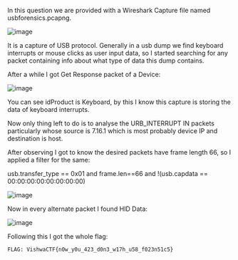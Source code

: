 In this question we are provided with a Wireshark Capture file named usbforensics.pcapng.

![image](https://user-images.githubusercontent.com/76834257/229893698-f8a183f6-b584-4c64-9da0-ef49e941522f.png)

It is a capture of USB protocol. Generally in a usb dump we find keyboard interrupts or
mouse clicks as user input data, so I started searching for any packet containing info
about what type of data this dump contains.

After a while I got Get Response packet of a Device:

![image](https://user-images.githubusercontent.com/76834257/229893747-8051a556-aea6-4498-9015-7622db1d015c.png)

You can see idProduct is Keyboard, by this I know this capture is storing the data of
keyboard interrupts.

Now only thing left to do is to analyse the URB_INTERRUPT IN packets particularly whose
source is 7.16.1 which is most probably device IP and destination is host.

After observing I got to know the desired packets have frame length 66, so I applied a filter
for the same:

usb.transfer_type == 0x01 and frame.len==66 and !(usb.capdata == 00:00:00:00:00:00:00:00)

![image](https://user-images.githubusercontent.com/76834257/229893877-1e0c89ee-effb-4dc6-bcd4-30d4c1b75cfe.png)

Now in every alternate packet I found HID Data:

![image](https://user-images.githubusercontent.com/76834257/229893946-9610a093-12fc-4233-a714-c3581b87687d.png)

Following this I got the whole flag:

```FLAG: VishwaCTF{n0w_y0u_423_d0n3_w17h_u58_f023n51c5}```
